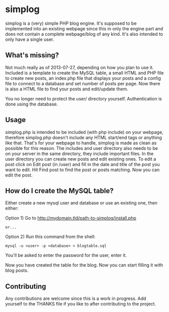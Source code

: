 simplog
=======

simplog is a (very) simple PHP blog engine. It's supposed to be implemented into an existing webpage since this in only the engine part and does not contain a complete webpage/blog of any kind. It's also intended to only have a single user.

What's missing?
---------------
Not much really as of 2013-07-27, depending on how you plan to use it. Included is a template to create the MySQL table, a small HTML and PHP file to create new posts, an index.php file that displays your posts and a config file to connect to a database and set number of posts per page. Now there is also a HTML file to find your posts and edit/update them.

You no longer need to protect the user/ directory yourself. Authentication is done using the database.

Usage
-----
simplog.php is intended to be included (with php include) on your webpage, therefore simplog.php doesn't include any HTML start/end tags or anything like that. That's for your webpage to handle, simplog is made as clean as possible for this reason. The includes and user directory also needs to be on your server in the same directory, they include important files. In the user directory you can create new posts and edit existing ones. To edit a post click on Edit post (in /user) and fill in the date and title of the post you want to edit. Hit Find post to find the post or posts matching. Now you can edit the post.

How do I create the MySQL table?
--------------------------------

Either create a new mysql user and database or use an existing one, then either:

Option 1) Go to http://mydomain.tld/path-to-simplog/install.php

    or...

Option 2) Run this command from the shell:

	mysql -u <user> -p <database> < blogtable.sql

You'll be asked to enter the password for the user, enter it.


Now you have created the table for the blog. Now you can start filling it with blog posts.

Contributing
------------
Any contributions are welcome since this is a work in progress.
Add yourself to the THANKS file if you like to after contributing to the project.

